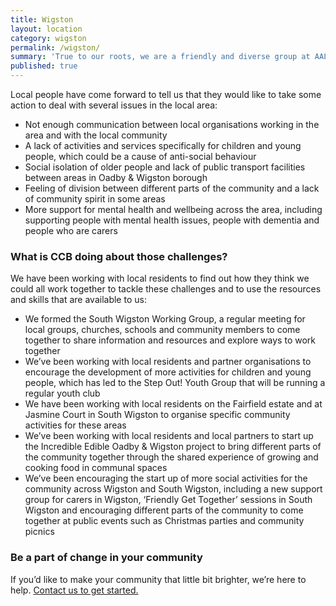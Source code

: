 ```yaml
---
title: Wigston
layout: location
category: wigston
permalink: /wigston/
summary: 'True to our roots, we are a friendly and diverse group at AALGS.'
published: true
---
```


Local people have come forward to tell us that they would like to take some action to deal with several issues in the local area: 

- Not enough communication between local organisations working in the area and with the local community
- A lack of activities and services specifically for children and young people, which could be a cause of anti-social behaviour
- Social isolation of older people and lack of public transport facilities between areas in Oadby & Wigston borough
- Feeling of division between different parts of the community and a lack of community spirit in some areas
- More support for mental health and wellbeing across the area, including supporting people with mental health issues, people with dementia and people who are carers

### What is CCB doing about those challenges? 
We have been working with local residents to find out how they think we could all work together to tackle these challenges and to use the resources and skills that are available to us:

- We formed the South Wigston Working Group, a regular meeting for local groups, churches, schools and community members to come together to share information and resources and explore ways to work together
- We’ve been working with local residents and partner organisations to encourage the development of more activities for children and young people, which has led to the Step Out! Youth Group that will be running a regular youth club
- We have been working with local residents on the Fairfield estate and at Jasmine Court in South Wigston to organise specific community activities for these areas 
- We’ve been working with local residents and local partners to start up the Incredible Edible Oadby & Wigston project to bring different parts of the community together through the shared experience  of growing and cooking food in communal spaces
- We’ve been encouraging the start up of more social activities for the community across Wigston and South Wigston, including a new support group for carers in Wigston, ‘Friendly Get Together’ sessions in South Wigston and encouraging different parts of the community to come together at public events such as Christmas parties and community picnics

### Be a part of change in your community

If you’d like to make your community that little bit brighter, we’re here to help. [Contact us to get started.](http://www.communitycapacity.co.uk/contact/)